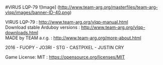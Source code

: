 #VIRUS LQP-79
![Image]
(http://www.team-arg.org/masterfiles/team-arg-vlqp/images/banner-ID-40.png)

VIRUS LQP-79 : http://www.team-arg.org/vlqp-manual.html  
Download stable Arduboy versions :  http://www.team-arg.org/vlqp-downloads.html  
MADE by TEAM a.r.g. : http://www.team-arg.org/more-about.html

2016 - FUOPY - JO3RI - STG - CASTPIXEL - JUSTIN CRY

Game License: MIT : https://opensource.org/licenses/MIT
